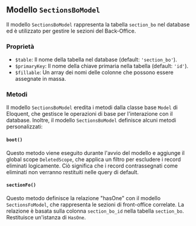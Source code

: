 ## Modello `SectionsBoModel`

Il modello `SectionsBoModel` rappresenta la tabella `section_bo` nel database ed è utilizzato per gestire le sezioni del Back-Office.

### Proprietà

* `$table`: Il nome della tabella nel database (default: `'section_bo'`).
* `$primaryKey`: Il nome della chiave primaria nella tabella (default: `'id'`).
* `$fillable`: Un array dei nomi delle colonne che possono essere assegnate in massa.

### Metodi

Il modello `SectionsBoModel` eredita i metodi dalla classe base `Model` di Eloquent, che gestisce le operazioni di base per l'interazione con il database. Inoltre, il modello `SectionsBoModel` definisce alcuni metodi personalizzati:

#### `boot()`

Questo metodo viene eseguito durante l'avvio del modello e aggiunge il global scope `DeletedScope`, che applica un filtro per escludere i record eliminati logicamente. Ciò significa che i record contrassegnati come eliminati non verranno restituiti nelle query di default.

#### `sectionFo()`

Questo metodo definisce la relazione "hasOne" con il modello `SectionsFoModel`, che rappresenta le sezioni di front-office correlate. La relazione è basata sulla colonna `section_bo_id` nella tabella `section_bo`. Restituisce un'istanza di `HasOne`.
